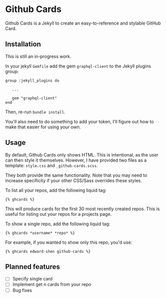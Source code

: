 # Github Cards

Github Cards is a Jekyll to create an easy-to-reference and stylable GitHub Card.

## Installation

This is still an in-progress work.

In your jekyll `Gemfile` add the gem `graphql-client` to the Jekyll plugins group:

```
group :jekyll_plugins do

   ...

   gem "graphql-client"
end
```

Then, re-run `bundle install`.

You'll also need to do something to add your token, I'll figure out how to make that easier for using your own.

## Usage

By default, Github Cards only shows HTML. This is intentional, as the user can then style it themselves. However,
I have provided two files as a template: `style.css` and `_github-cards.scss`.

They both provide the same functionality. Note that you may need to increase specificity if your other CSS/Sass
overrides these styles.

To list all your repos, add the following liquid tag:
```
{% ghcards %}
```

This will produce cards for the first 30 most recently created repos. This is useful for listing out your repos for a projects page.

To show a single repo, add the following liquid tag:
```
{% ghcards *username* *repo* %}
```
For example, if you wanted to show only this repo, you'd use:
```
{% ghcards edward-shen github-cards %}
```

## Planned features
- [ ] Specify single card
- [ ] Implement get n cards from your repo
- [ ] Bug fixes
